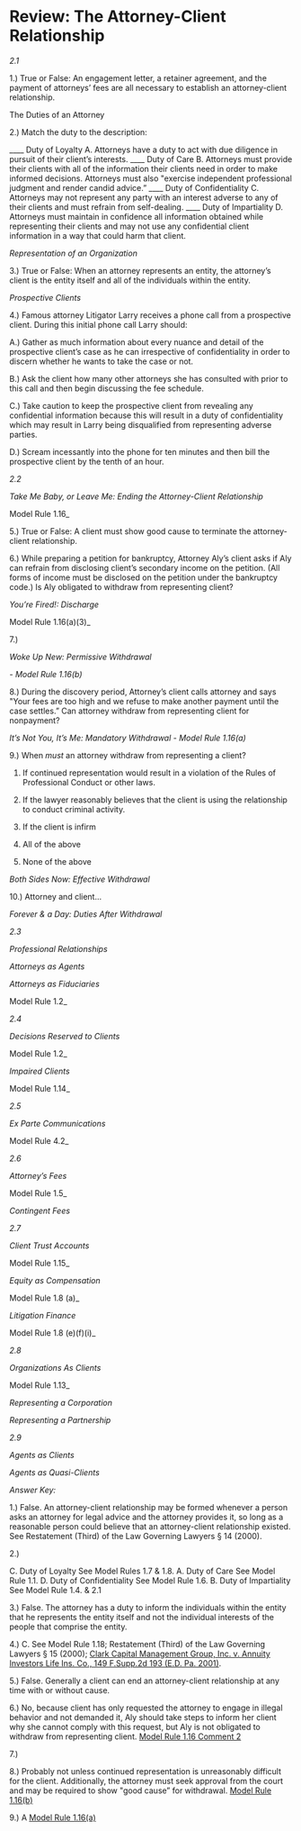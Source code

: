# Review: The Attorney-Client Relationship

_2.1_ 

1.) True or False: An engagement letter, a retainer agreement, and the payment of attorneys’ fees are all necessary to establish an attorney-client relationship. 

The Duties of an Attorney 

2.) Match the duty to the description: 

 ____ Duty of Loyalty A. Attorneys have a duty to act with due diligence in pursuit of their client’s interests. ____ Duty of Care B. Attorneys must provide their clients with all of the information their clients need in order to make informed decisions. Attorneys must also "exercise independent professional judgment and render candid advice.” ____ Duty of Confidentiality C. Attorneys may not represent any party with an interest adverse to any of their clients and must refrain from self-dealing. ____ Duty of Impartiality D. Attorneys must maintain in confidence all information obtained while representing their clients and may not use any confidential client information in a way that could harm that client. 

_Representation of an Organization_ 

3.) True or False: When an attorney represents an entity, the attorney’s client is the entity itself and all of the individuals within the entity. 

_Prospective Clients_ 

4.) Famous attorney Litigator Larry receives a phone call from a prospective client. During this initial phone call Larry should: 

A.) Gather as much information about every nuance and detail of the prospective client’s case as he can irrespective of confidentiality in order to discern whether he wants to take the case or not. 

B.) Ask the client how many other attorneys she has consulted with prior to this call and then begin discussing the fee schedule. 

C.) Take caution to keep the prospective client from revealing any confidential information because this will result in a duty of confidentiality which may result in Larry being disqualified from representing adverse parties. 

D.) Scream incessantly into the phone for ten minutes and then bill the prospective client by the tenth of an hour. 

_2.2_ 

_Take Me Baby, or Leave Me: Ending the Attorney-Client Relationship_ 

Model Rule 1.16_ 

5.) True or False: A client must show good cause to terminate the attorney-client relationship. 

6.) While preparing a petition for bankruptcy, Attorney Aly’s client asks if Aly can refrain from disclosing client’s secondary income on the petition. (All forms of income must be disclosed on the petition under the bankruptcy code.) Is Aly obligated to withdraw from representing client? 

_You’re Fired!: Discharge_ 

Model Rule 1.16(a)(3)_ 

7.) 

_Woke Up New: Permissive Withdrawal_ 

_- Model Rule 1.16(b)_ 

8.) During the discovery period, Attorney’s client calls attorney and says "Your fees are too high and we refuse to make another payment until the case settles.” Can attorney withdraw from representing client for nonpayment? 

_It’s Not You, It’s Me: Mandatory Withdrawal - Model Rule 1.16(a)_ 

9.) When _must_ an attorney withdraw from representing a client? 

1. If continued representation would result in a violation of the Rules of Professional Conduct or other laws. 

2. If the lawyer reasonably believes that the client is using the relationship to conduct criminal activity. 

3. If the client is infirm 

4. All of the above 

5. None of the above 

_Both Sides Now: Effective Withdrawal_ 

10.) Attorney and client... 

_Forever & a Day: Duties After Withdrawal_ 

_2.3_ 

_Professional Relationships_ 

_Attorneys as Agents_ 

_Attorneys as Fiduciaries_ 

Model Rule 1.2_ 

_2.4_ 

_Decisions Reserved to Clients_ 

Model Rule 1.2_ 

_Impaired Clients_ 

Model Rule 1.14_ 

_2.5_ 

_Ex Parte Communications_ 

Model Rule 4.2_ 

_2.6_ 

_Attorney’s Fees_ 

Model Rule 1.5_ 

_Contingent Fees_ 

_2.7_ 

_Client Trust Accounts_ 

Model Rule 1.15_ 

_Equity as Compensation_ 

Model Rule 1.8 (a)_ 

_Litigation Finance_ 

Model Rule 1.8 (e)(f)(i)_ 

_2.8_ 

_Organizations As Clients_ 

Model Rule 1.13_ 

_Representing a Corporation_ 

_Representing a Partnership_ 

_2.9_ 

_Agents as Clients_ 

_Agents as Quasi-Clients_ 

_Answer Key:_ 

1.) False. An attorney-client relationship may be formed whenever a person asks an attorney for legal advice and the attorney provides it, so long as a reasonable person could believe that an attorney-client relationship existed. See Restatement (Third) of the Law Governing Lawyers § 14 (2000). 

2.) 

 C. Duty of Loyalty See Model Rules 1.7 & 1.8. A. Duty of Care See Model Rule 1.1. D. Duty of Confidentiality See Model Rule 1.6. B. Duty of Impartiality See Model Rule 1.4. & 2.1 

3.) False. The attorney has a duty to inform the individuals within the entity that he represents the entity itself and not the individual interests of the people that comprise the entity. 

4.) C. See Model Rule 1.18; Restatement (Third) of the Law Governing Lawyers § 15 (2000); [Clark Capital Management Group, Inc. v. Annuity Investors Life Ins. Co., 149 F.Supp.2d 193 (E.D. Pa. 2001)](https://scholar.google.com/scholar_case?case=11281821033286907204). 

5.) False. Generally a client can end an attorney-client relationship at any time with or without cause. 

6.) No, because client has only requested the attorney to engage in illegal behavior and not demanded it, Aly should take steps to inform her client why she cannot comply with this request, but Aly is not obligated to withdraw from representing client. [Model Rule 1.16 Comment 2](https://www.americanbar.org/groups/professional_responsibility/publications/model_rules_of_professional_conduct/rule_1_16_declining_or_terminating_representation/comment_on_rule_1_16_declining_or_terminating_representation/) 

7.) 

8.) Probably not unless continued representation is unreasonably difficult for the client. Additionally, the attorney must seek approval from the court and may be required to show "good cause” for withdrawal. [Model Rule 1.16(b)](https://www.americanbar.org/groups/professional_responsibility/publications/model_rules_of_professional_conduct/rule_1_16_declining_or_terminating_representation/) 

9.) A [Model Rule 1.16(a)](https://www.americanbar.org/groups/professional_responsibility/publications/model_rules_of_professional_conduct/rule_1_16_declining_or_terminating_representation/)
